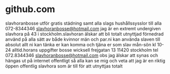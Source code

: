 # github.com
slavhoranbosse utför gratis städning samt alla slags hushållssysslor till alla 072-8344346 slavhoranbosse@hotmail.com
jag är en extremt undergiven slavhora på 43 i stockholm.slavhoran älskar att bli totalt utnyttjad förnedrad använd på alla sätt av både kvinnor män och par.ni kan använda slaven till absolut allt ni kan tänka er kan komma och tjäna er som slav mån-sön kl 10-24 alltid.horans uppgifter bosse wicksell frejgatan 13 11420 stockholm tel 072.8344346 slavhoranbosse@hotmail.com obs jag älskar att synas och hängas ut på internet offentligt så alla kan se mig och veta att jag är en riktig öppen offentlig slavhora som är till för att utnyttjas totalt 

